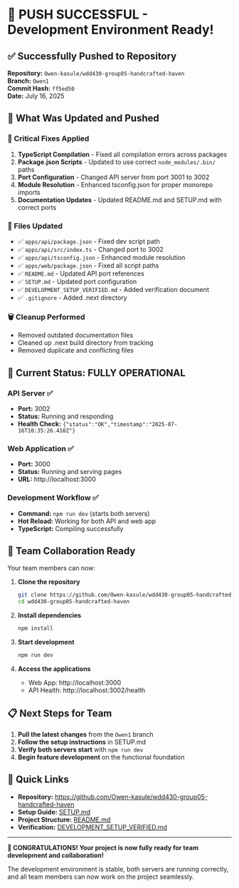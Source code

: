 # 🎉 PUSH SUCCESSFUL - Development Environment Ready!

## ✅ Successfully Pushed to Repository

**Repository:** `Owen-kasule/wdd430-group05-handcrafted-haven`  
**Branch:** `Owen1`  
**Commit Hash:** `ff5ed50`  
**Date:** July 16, 2025

## 🚀 What Was Updated and Pushed

### 🔧 Critical Fixes Applied
1. **TypeScript Compilation** - Fixed all compilation errors across packages
2. **Package.json Scripts** - Updated to use correct `node_modules/.bin/` paths
3. **Port Configuration** - Changed API server from port 3001 to 3002
4. **Module Resolution** - Enhanced tsconfig.json for proper monorepo imports
5. **Documentation Updates** - Updated README.md and SETUP.md with correct ports

### 📝 Files Updated
- ✅ `apps/api/package.json` - Fixed dev script path
- ✅ `apps/api/src/index.ts` - Changed port to 3002
- ✅ `apps/api/tsconfig.json` - Enhanced module resolution
- ✅ `apps/web/package.json` - Fixed all script paths
- ✅ `README.md` - Updated API port references
- ✅ `SETUP.md` - Updated port configuration
- ✅ `DEVELOPMENT_SETUP_VERIFIED.md` - Added verification document
- ✅ `.gitignore` - Added .next directory

### 🗑️ Cleanup Performed
- Removed outdated documentation files
- Cleaned up .next build directory from tracking
- Removed duplicate and conflicting files

## 🎯 Current Status: FULLY OPERATIONAL

### **API Server** ✅
- **Port:** 3002
- **Status:** Running and responding
- **Health Check:** `{"status":"OK","timestamp":"2025-07-16T10:35:26.418Z"}`

### **Web Application** ✅
- **Port:** 3000
- **Status:** Running and serving pages
- **URL:** http://localhost:3000

### **Development Workflow** ✅
- **Command:** `npm run dev` (starts both servers)
- **Hot Reload:** Working for both API and web app
- **TypeScript:** Compiling successfully

## 👥 Team Collaboration Ready

Your team members can now:

1. **Clone the repository**
   ```bash
   git clone https://github.com/Owen-kasule/wdd430-group05-handcrafted-haven.git
   cd wdd430-group05-handcrafted-haven
   ```

2. **Install dependencies**
   ```bash
   npm install
   ```

3. **Start development**
   ```bash
   npm run dev
   ```

4. **Access the applications**
   - Web App: http://localhost:3000
   - API Health: http://localhost:3002/health

## 📋 Next Steps for Team

1. **Pull the latest changes** from the `Owen1` branch
2. **Follow the setup instructions** in SETUP.md
3. **Verify both servers start** with `npm run dev`
4. **Begin feature development** on the functional foundation

## 🔗 Quick Links

- **Repository:** https://github.com/Owen-kasule/wdd430-group05-handcrafted-haven
- **Setup Guide:** [SETUP.md](SETUP.md)
- **Project Structure:** [README.md](README.md)
- **Verification:** [DEVELOPMENT_SETUP_VERIFIED.md](DEVELOPMENT_SETUP_VERIFIED.md)

---

**🎊 CONGRATULATIONS! Your project is now fully ready for team development and collaboration!**

The development environment is stable, both servers are running correctly, and all team members can now work on the project seamlessly.
